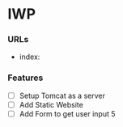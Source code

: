 # IWP
### URLs
- index: 

### Features
- [ ] Setup Tomcat as a server
- [ ] Add Static Website
- [ ] Add Form to get user input 5
